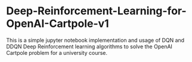 # Deep-Reinforcement-Learning-for-OpenAI-Cartpole-v1
This is a simple jupyter notebook implementation and usage of DQN and DDQN Deep Reinforcement learning algorithms to solve the OpenAI Cartpole problem for a university course.
